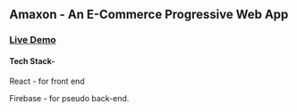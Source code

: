 ## Amaxon - An E-Commerce Progressive Web App

### [Live Demo](https://amaxon-react.netlify.app/)

#### Tech Stack-

React - for front end

Firebase - for pseudo back-end.
